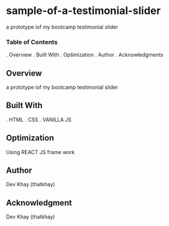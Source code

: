 # sample-of-a-testimonial-slider
a prototype iof my bootcamp testimonial slider



### Table of Contents
. Overview
. Built With
. Optimization
. Author
. Acknowledgments

## Overview

a prototype iof my bootcamp testimonial slider

## Built With
. HTML
. CSS
. VANILLA JS


## Optimization
Using REACT JS frame work

## Author
Dev Khay (thatkhay)

## Acknowledgment
Dev Khay (thatkhay)

